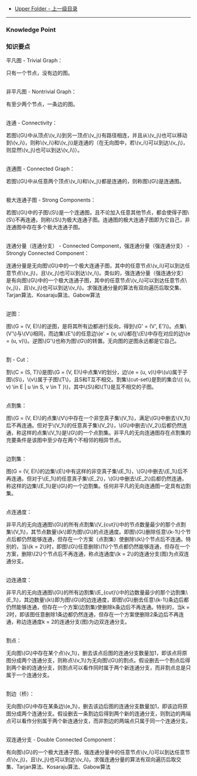 * [Upper Folder - 上一级目录](../../)

--------

### Knowledge Point
### 知识要点

<div>
平凡图 - Trivial Graph：
<p id="i">只有一个节点，没有边的图。</p>
<br>
非平凡图 - Nontrivial Graph：
<p id="i">有至少两个节点，一条边的图。</p>
<br>
连通 - Connectivity：
<p id="i">若图\(G\)中从顶点\(v_i\)到另一顶点\(v_j\)有路径相连，并且从\(v_j\)也可以移动到\(v_i\)，则称\(v_i\)和\(v_j\)是连通的（在无向图中，若\(v_i\)可以到达\(v_j\)，则显然\(v_j\)也可以到达\(v_i\)）。 </p>
<br>
连通图 - Connected Graph：
<p id="i">若图\(G\)中从任意两个顶点\(v_i\)和\(v_j\)都是连通的，则称图\(G\)是连通图。 </p>
<br>
极大连通子图 - Strong Components：
<p id="i">若图\(G\)中的子图\(S\)是一个连通图，且不论加入任意其他节点，都会使得子图\(S\)不再连通，则称\(S\)为极大连通子图。连通图的极大连通子图即为它自己，非连通图中存在多个极大连通子图。 </p>
<br>
连通分量（连通分支） - Connected Component，强连通分量（强连通分支） - Strongly Connected Component：
<p id="i">连通分量是无向图\(G\)中的一个极大连通子图，其中的任意节点\(v_i\)可以到达任意节点\(v_j\)，且\(v_j\)也可以到达\(v_i\)。类似的，强连通分量（强连通分支）是有向图\(G\)中的一个极大连通子图，其中的任意节点\(v_i\)可以到达任意节点\(v_j\)，且\(v_j\)也可以到达\(v_i\)。求强连通分量的算法有双向遍历后取交集、Tarjan算法、Kosaraju算法、Gabow算法 </p>
<br>
逆图：
<p id="i">图\(G = (V, E)\)的逆图，是将其所有边都进行反向，得到\(G' = (V', E')\)。点集\(V'\)与\(V\)相同，而边集\(E'\)的任意边\(e' = (v, u)\)都在\(E\)中存在对应的边\(e = (u, v)\)。逆图\(G'\)也称为图\(G\)的转置。无向图的逆图永远都是它自己。 </p>
<br>
割 - Cut：
<p id="i">割\(C = (S, T)\)是图\(G = (V, E)\)中点集V的划分，边\(e = (u, v)\)中\(u\)属于子图\(S\)，\(v\)属于子图\(T\)，且S和T互不相交。割集\(cut-set\)是割的集合\({ (u, v) \in E | u \in S, v \in T }\)，其中\(S\)和\(T\)是互不相交的子图。</p>
<br>
点割集：
<p id="i">图\(G = (V, E)\)的点集\(V\)中存在一个非空真子集\(V_1\)，满足\(G\)中删去\(V_1\)后不再连通。但对于\(V_1\)的任意真子集\(V_2\)，\(G\)中删去\(V_2\)后都仍然连通，称这样的点集\(V_1\)是\(G\)的一个点割集。非平凡的无向连通图存在点割集的充要条件是该图中至少存在两个不相邻的相异节点。 </p>
<br>
边割集：
<p id="i">图(G = (V, E)\)的边集\(E\)中有这样的非空真子集\(E_1\)，\(G\)中删去\(E_1\)后不再连通。但对于\(E_1\)的任意真子集\(E_2\)，\(G\)中删去\(E_2\)后都仍然连通，称这样的边集\(E_1\)是\(G\)的一个边割集。任何非平凡的无向连通图一定具有边割集。 </p>
<br>
点连通度：
<p id="i">非平凡的无向连通图\(G\)的所有点割集\(V_{cut}\)中的节点数量最少的那个点割集\(V_1\)，其节点数量\(k\)即为图\(G\)的点连通度。即图\(G\)删除任意\(k-1\)个节点后都仍然能够连通，但存在一个方案（点割集）使删除\(k\)个节点后不连通。特别的，当\(k = 2\)时，即图\(G\)任意删除\(1\)个节点都仍然能够连通，但存在一个方案，删除\(2\)个节点后不再连通，称点连通度\(k = 2\)的连通分支(图)为点双连通分支。 </p>
<br>
边连通度：
<p id="i">非平凡的无向连通图\(G\)的所有边割集\(E_{cut}\)中的边数量最少的那个边割集\(E_1\)，其边数量\(k\)即为图\(G\)的边连通度，即图\(G\)删去任意\(k-1\)条边后都仍然能够连通，但存在一个方案(边割集)使删除k条边后不再连通。特别的，当k = 2时，即该图任意删除1条边都仍然连通，但存在一个方案使删除2条边后不再连通，称边连通度k = 2的连通分支(图)为边双连通分支。 </p>
<br>
割点：
<p id="i">无向图\(G\)中存在某个点\(v_1\)，删去该点后图的连通分支数量加1，即该点将原图分成两个连通分支，则称点\(v_1\)为无向图\(G\)的割点。假设删去一个割点后得到两个新的连通分支，则割点可以看作同时属于两个新连通分支，而非割点总是只属于一个连通分支。 </p>
<br>
割边（桥）：
<p id="i">无向图\(G\)中存在某条边\(e_1\)，删去该边后图的连通分支数量加1，即该边将原图分成两个连通分支。假设删去一条割边后得到两个新的连通分支，则割边的两端点可以看作分别属于两个新连通分支，而非割边的两端点只属于同一个连通分支。 </p>
<br>
双连通分支 - Double Connected Component：
<p id="i">有向图\(G\)的一个极大连通子图，强连通分量中的任意节点\(v_i\)可以到达任意节点\(v_j\)，且\(v_j\)也可以到达\(v_i\)。求强连通分量的算法有双向遍历后取交集、Tarjan算法、Kosaraju算法、Gabow算法 </p>
</div>
